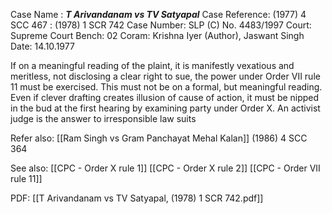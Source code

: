 Case Name : ***T Arivandanam vs TV Satyapal***
Case Reference: (1977) 4 SCC 467 : (1978) 1 SCR 742
Case Number: SLP (C) No. 4483/1997
Court: Supreme Court
Bench: 02
Coram: Krishna Iyer (Author), Jaswant Singh
Date: 14.10.1977

If on a meaningful reading of the plaint, it is manifestly vexatious and meritless, not disclosing a clear right to sue, the power under Order VII rule 11 must be exercised.
This must not be on a formal, but meaningful reading.
Even if clever drafting creates illusion of cause of action, it must be nipped in the bud at the first hearing by examining party under Order X.
An activist judge is the answer to irresponsible law suits

Refer also:
[[Ram Singh vs Gram Panchayat Mehal Kalan]] (1986) 4 SCC 364

See also:
[[CPC - Order X rule 1]]
[[CPC - Order X rule 2]]
[[CPC - Order VII rule 11]]

PDF: [[T Arivandanam vs TV Satyapal, (1978) 1 SCR 742.pdf]]